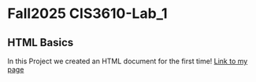 # Fall2025 CIS3610-Lab_1
## HTML Basics

In this Project we created an HTML document for the first time!
[Link to my page](https://rlemusc06.github.io/CIS3610-Lab_1/)
